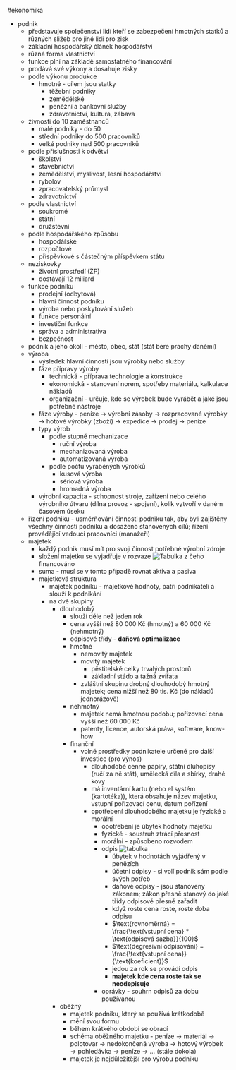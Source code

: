 #ekonomika 
* podnik    
    * představuje společenství lidí kteří se zabezpečení hmotných statků a různých sližeb pro jiné lidi pro zisk
    * základní hospodářský článek hospodářství
    * různá forma vlastnictví
    * funkce plní na základě samostatného financování
    * prodává své výkony a dosahuje zisky
    * podle výkonu produkce
        * hmotné - cílem jsou statky
            * těžební podniky
            * zemědělské
            * peněžní a bankovní služby
            * zdravotnictví, kultura, zábava
	* živnosti do 10 zaměstnanců
		* malé podniky - do 50
		* střední podniky do 500 pracovníků
		* velké podniky nad 500 pracovníků
	* podle příslušnosti k odvětví
		* školství
		* stavebnictví
		* zemědělství, myslivost, lesní hospodářství
		* rybolov
		* zpracovatelský průmysl
		* zdravotnictví
	* podle vlastnictví
		* soukromé
		* státní
		* družstevní
	* podle hospodářského způsobu
		* hospodářské
		* rozpočtové
		* příspěvkové s částečným příspěvkem státu
	* neziskovky
		* životní prostředí (ŽP)
		* dostávají 12 miliard
	* funkce podniku
		* prodejní (odbytová)
		* hlavní činnost podniku
		* výroba nebo poskytování služeb
		* funkce personální
		* investiční funkce
		* správa a administrativa
		* bezpečnost
	* podnik a jeho okolí - město, obec, stát (stát bere prachy daněmi)
	* výroba
		* výsledek hlavní činnosti jsou výrobky nebo služby
		* fáze přípravy výroby
		    * technická - příprava technologie a konstrukce
		    * ekonomická - stanovení norem, spotřeby materiálu, kalkulace nákladů
		    * organizační - určuje, kde se výrobek bude vyrábět a jaké jsou potřebné nástroje
		* fáze výroby - peníze → výrobní zásoby → rozpracované výrobky → hotové výrobky (zboží) → expedice → prodej → peníze
		* typy výrob
		    * podle stupně mechanizace
		        * ruční výroba
		        * mechanizovaná výroba
		        * automatizovaná výroba
			* podle počtu vyráběných výrobků
				* kusová výroba
				* sériová výroba
				* hromadná výroba
		* výrobní kapacita - schopnost stroje, zařízení nebo celého výrobního útvaru (dílna provoz - spojení), kolik vytvoří v daném časovém úseku
	* řízení podniku - usměrňování činnosti podniku tak, aby byli zajištěny všechny činnosti podniku a dosaženo stanovených cílů; řízení provádějící vedoucí pracovníci (manažeři)
	* majetek
		* každý podnik musí mít pro svojí činnost potřebné výrobní zdroje
		* složení majetku se vyjadřuje v rozvaze ![Tabulka](EKO_15_10_24@1.png)   z čeho financováno
		* suma - musí se v tomto případě rovnat aktiva a pasiva
		* majetková struktura
			* majetek podniku - majetkové hodnoty, patří podnikateli a slouží k podnikání
			* na dvě skupiny 
				* dlouhodobý
					* slouží déle než jeden rok
					* cena vyšší  než 80 000 Kč (hmotný) a 60 000 Kč (nehmotný)
					* odpisové třídy - **daňová optimalizace**
					* hmotné
						* nemovitý majetek
						* movitý majetek
							* pěstitelské celky trvalých prostorů
							* základní stádo a tažná zvířata
						* zvláštní skupinu drobný dlouhodobý hmotný majetek; cena nižší než 80 tis. Kč (do nákladů jednorázově)
					* nehmotný
						* majetek nemá hmotnou podobu; pořizovací cena vyšší než 60 000 Kč
						* patenty, licence, autorská práva, software, know-how
					* finanční
						* volné prostředky podnikatele určené pro další investice (pro výnos)
							* dlouhodobé cenné papíry, státní dluhopisy (ručí za ně stát), umělecká díla a sbírky, drahé kovy
							* má inventární kartu (nebo el systém (kartotéka)), která obsahuje název majetku, vstupní pořizovací cenu, datum pořízení
							* opotřebení dlouhodobého majetku je fyzické a morální
								* opotřebení je úbytek hodnoty majetku
								* fyzické - soustruh ztrácí přesnost
								* morální - způsobeno rozvodem
								* odpis ![tabulka](EKO_15_10_24@2.png)
									* úbytek v hodnotách vyjádřený v penězích
									* účetní odpisy - si volí podnik sám podle svých potřeb
									* daňové odpisy - jsou stanoveny zákonem; zákon přesně stanový do jaké třídy odpisové přesně zařadit
									* když roste cena roste, roste doba odpisu
									* $\text{rovnoměrná} = \frac{\text{vstupní cena} * \text{odpisová sazba}}{100}$
									* $\text{degresivní odpisování} = \frac{\text{vstupní cena}}{\text{koeficient}}$
									* jedou za rok se provádí odpis
									* **majetek kde cena roste tak se neodepisuje**
								* oprávky - souhrn odpisů za dobu používanou
				* oběžný
					* majetek podniku, který se používá krátkodobě
					* mění svou formu
					* během krátkého období se obrací
					* schéma oběžného majetku - peníze → materiál → polotovar → nedokončená výroba → hotový výrobek → pohledávka → peníze → ... (stále dokola)
					* majetek je nejdůležitější pro výrobu podniku